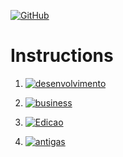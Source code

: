 [![GitHub](https://img.shields.io/badge/Back_to_Home-181717?style=for-the-badge&logo=github)](https://github.com/Catson28/FindOneOnAll)

#   Instructions

1. [![desenvolvimento](https://img.shields.io/badge/desenvolvimento-blue?style=for-the-badge)](development.md)

2. [![business](https://img.shields.io/badge/business-orange?style=for-the-badge)](business.md)

2. [![Edicao](https://img.shields.io/badge/Edicao-red?style=for-the-badge)](https://github.com/Catson28/Enployer-Management/tree/main/Negocios/Outras%20profissoes/Fotografia)

2. [![antigas](https://img.shields.io/badge/Edicao-purple?style=for-the-badge)](https://github.com/Catson28/Classes-for-the-Cloud)